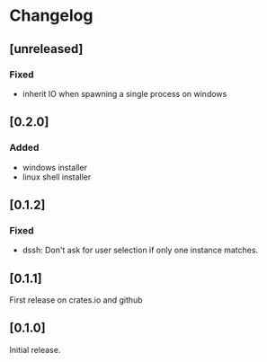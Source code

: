 # Changelog

## [unreleased]

### Fixed

- inherit IO when spawning a single process on windows

## [0.2.0]

### Added

- windows installer
- linux shell installer

## [0.1.2]

### Fixed

- dssh: Don't ask for user selection if only one instance matches.

## [0.1.1]

First release on crates.io and github

## [0.1.0]

Initial release.
